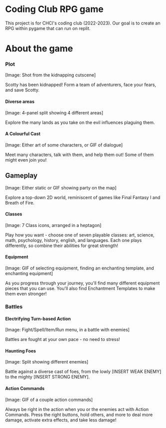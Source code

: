 # Coding Club RPG game
This project is for CHCI's coding club (2022-2023). Our goal is to create an RPG within pygame that can run on replit.

# About the game
### Plot
[Image: Shot from the kidnapping cutscene]

Scotty has been kidnapped! Form a team of adventurers, face your fears, and save Scotty.
#### Diverse areas
[Image: 4-panel split showing 4 different areas]

Explore the many lands as you take on the evil influences plaguing them.
#### A Colourful Cast
[Image: Either art of some characters, or GIF of dialogue]

Meet many characters, talk with them, and help them out! Some of them might even join you!
## Gameplay
[Image: Either static or GIF showing party on the map]

Explore a top-down 2D world, reminiscent of games like Final Fantasy I and Breath of Fire. 
#### Classes
[Image: 7 Class icons, arranged in a heptagon]

Play how you want - choose one of seven playable classes: art, science, math, psychology, history, english, and languages. Each one plays differently, so combine their abilities for great strength!
#### Equipment
[Image: GIF of selecting equipment, finding an enchanting template, and enchanting equipment]

As you progress through your journey, you'll find many different equipment pieces that you can use. You'll also find Enchantment Templates to make them even stronger!
### Battles
#### Electrifying Turn-based Action
[Image: Fight/Spell/Item/Run menu, in a battle with enemies]

Battles are fought at your own pace - no need to stress!
#### Haunting Foes
[Image: Split showing different enemies]

Battle against a diverse cast of foes, from the lowly [INSERT WEAK ENEMY] to the mighty [INSERT STRONG ENEMY].
#### Action Commands
[Image: GIF of a couple action commands]

Always be right in the action when you or the enemies act with Action Commands. Press the right buttons, hold others, and more to deal more damage, activate extra effects, and take less damage!
